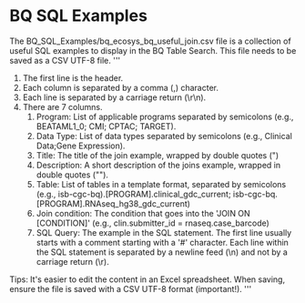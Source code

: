 # BQ SQL Examples
The BQ_SQL_Examples/bq_ecosys_bq_useful_join.csv file is a collection of useful SQL examples to display in the BQ Table Search. This file needs to be saved as a CSV UTF-8 file.
'''
1. The first line is the header.
2. Each column is separated by a comma (,) character.
3. Each line is separated by a carriage return (\r\n). 
4. There are 7 columns.
	1) Program: List of applicable programs separated by semicolons (e.g., BEATAML1_0; CMI; CPTAC; TARGET).
	2) Data Type: List of data types separated by semicolons (e.g., Clinical Data;Gene Expression).
	3) Title: The title of the join example, wrapped by double quotes (")
	4) Description: A short description of the joins example, wrapped in double quotes ("").
	5) Table: List of tables in a template format, separated by semicolons (e.g., isb-cgc-bq).[PROGRAM].clinical_gdc_current; isb-cgc-bq.[PROGRAM].RNAseq_hg38_gdc_current)
	6) Join condition: The condition that goes into the 'JOIN ON [CONDITION]' (e.g., clin.submitter_id = rnaseq.case_barcode)
	7) SQL Query: The example in the SQL statement. The first line usually starts with a comment starting with a '#' character. Each line within the SQL statement is separated by a newline feed (\n) and not by a carriage return (\r).

Tips: It's easier to edit the content in an Excel spreadsheet. When saving, ensure the file is saved with a CSV UTF-8 format (important!).
'''
